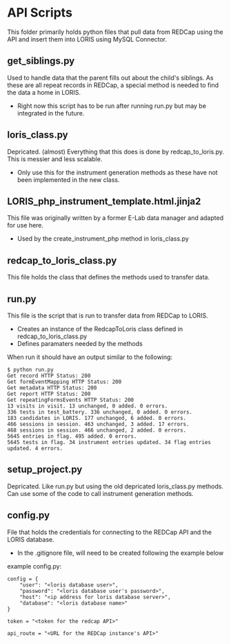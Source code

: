 # API Scripts

This folder primarily holds python files that pull data from REDCap using the API and insert them into LORIS using MySQL Connector.

## get_siblings.py

Used to handle data that the parent fills out about the child's siblings. As these are all repeat records in REDCap, a special method is needed to find the data a home in LORIS.
- Right now this script has to be run after running run.py but may be integrated in the future.

## loris_class.py

Depricated. (almost) Everything that this does is done by redcap_to_loris.py.
This is messier and less scalable.
- Only use this for the instrument generation methods as these have not been implemented in the new class.

## LORIS_php_instrument_template.html.jinja2

This file was originally written by a former E-Lab data manager and adapted for use here.
- Used by the create_instrument_php method in loris_class.py

## redcap_to_loris_class.py

This file holds the class that defines the methods used to transfer data.

## run.py

This file is the script that is run to transfer data from REDCap to LORIS.
- Creates an instance of the RedcapToLoris class defined in redcap_to_loris_class.py
- Defines paramaters needed by the methods

When run it should have an output similar to the following:

    $ python run.py
    Get record HTTP Status: 200
    Get formEventMapping HTTP Status: 200
    Get metadata HTTP Status: 200
    Get report HTTP Status: 200
    Get repeatingFormsEvents HTTP Status: 200
    13 visits in visit. 13 unchanged, 0 added. 0 errors.
    336 tests in test_battery. 336 unchanged, 0 added. 0 errors.
    183 candidates in LORIS. 177 unchanged, 6 added. 0 errors.
    466 sessions in session. 463 unchanged, 3 added. 17 errors.
    468 sessions in session. 466 unchanged, 2 added. 0 errors.
    5645 entries in flag. 495 added. 0 errors.
    5645 tests in flag. 34 instrument entries updated. 34 flag entries updated. 4 errors.

## setup_project.py

Depricated. Like run.py but using the old depricated loris_class.py methods.
Can use some of the code to call instrument generation methods.

## config.py

File that holds the credentials for connecting to the REDCap API and the LORIS database.
- In the .gitignore file, will need to be created following the example below

example config.py:

    config = {
        "user": "<loris database user>",
        "password": "<loris database user's password>",
        "host": "<ip address for loris database server>",
        "database": "<loris database name>"
    }
    
    token = "<token for the redcap API>"
    
    api_route = "<URL for the REDCap instance's API>"